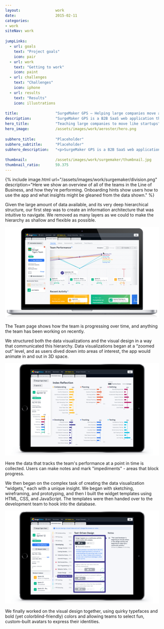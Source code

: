 ```yaml
---
layout:                work
date:                  2015-02-11
categories:    
- work
siteNav: work

jumpLinks:
  - url: goals
    text: "Project goals"
    icon: pair
  - url: work
    text: "Getting to work"
    icon: paint
  - url: challenges
    text: "Challenges"
    icon: iphone
  - url: results
    text: "Results"
    icon: illustrations

title:                 "SurgeMaker GPS — Helping large companies move as nimbly as startups"
description:           "SurgeMaker GPS is a B2B SaaS web application that visualizes the improvements made by teams under coaching and helps inform executives' decisions by drawing insights from data."
hero_title:            "Teaching large companies to move like startups"
hero_image:            /assets/images/work/aeroster/hero.png

subhero_title:         "Placeholder"
subhero_subtitle:      "Placeholder"
subhero_description:   "<p>SurgeMaker GPS is a B2B SaaS web application that visualizes the improvements made by teams under coaching and helps inform executives' decisions by drawing insights from data.</p>"

thumbnail:             /assets/images/work/surgemaker/thumbnail.jpg
thumbnail_ratio:       59.375
---
```


{% include image.html url="/assets/images/work/surgemaker/division.png" description="Here we show an overview of all of the teams in the Line of Business, and how they're performing. Onboarding hints show users how to use the app and what insights might be gleaned from the data shown." %}

<!-- ![Division Page][division]
<figcaption>Here we show an overview of all of the teams in the Line of Business, and how they're performing. Onboarding hints show users how to use the app and what insights might be gleaned from the data shown.</figcaption> -->

Given the large amount of data available, and its very deep hierarchical structure, our first step was to create an information architecture that was intuitive to navigate. We removed as many layers as we could to make the hierarchy as shallow and flexible as possible. 

![Team Page][team]
<figcaption>The Team page shows how the team is progressing over time, and anything the team has been working on recently.</figcaption>

We structured both the data visualizations and the visual design in a way that communicated this hierarchy. Data visualizations began at a “zoomed out” level, and as users dived down into areas of interest, the app would animate in and out in 3D space.

![iPad][ipad-1]
<figcaption>Here the data that tracks the team's performance at a point in time is collected. Users can make notes and mark "impediments" - areas that block progress.</figcaption>

We then began on the complex task of creating the data visualization “widgets,” each with a unique insight. We began with sketching, wireframing, and prototyping, and then I built the widget templates using HTML, CSS, and JavaScript. The templates were then handed over to the development team to hook into the database.

![iPad][ipad-2]

We finally worked on the visual design together, using quirky typefaces and bold (yet colorblind-friendly) colors and allowing teams to select fun, custom-built avatars to express their identities.

[division]: /assets/images/work/surgemaker/division.png
[team]: /assets/images/work/surgemaker/team.gif
[ipad-1]: /assets/images/work/surgemaker/ipad-1.png
[ipad-2]: /assets/images/work/surgemaker/ipad-2.png